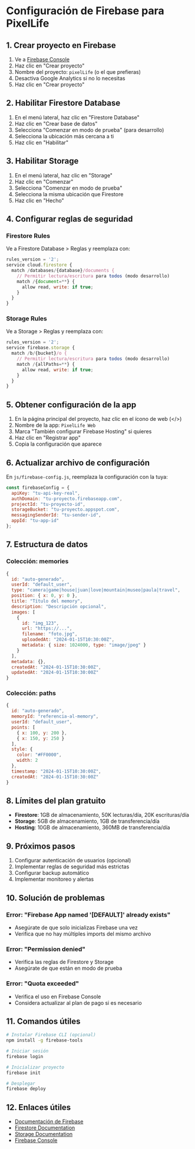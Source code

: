 # Configuración de Firebase para PixelLife

## 1. Crear proyecto en Firebase

1. Ve a [Firebase Console](https://console.firebase.google.com/)
2. Haz clic en "Crear proyecto"
3. Nombre del proyecto: `pixelLife` (o el que prefieras)
4. Desactiva Google Analytics si no lo necesitas
5. Haz clic en "Crear proyecto"

## 2. Habilitar Firestore Database

1. En el menú lateral, haz clic en "Firestore Database"
2. Haz clic en "Crear base de datos"
3. Selecciona "Comenzar en modo de prueba" (para desarrollo)
4. Selecciona la ubicación más cercana a ti
5. Haz clic en "Habilitar"

## 3. Habilitar Storage

1. En el menú lateral, haz clic en "Storage"
2. Haz clic en "Comenzar"
3. Selecciona "Comenzar en modo de prueba"
4. Selecciona la misma ubicación que Firestore
5. Haz clic en "Hecho"

## 4. Configurar reglas de seguridad

### Firestore Rules
Ve a Firestore Database > Reglas y reemplaza con:

```javascript
rules_version = '2';
service cloud.firestore {
  match /databases/{database}/documents {
    // Permitir lectura/escritura para todos (modo desarrollo)
    match /{document=**} {
      allow read, write: if true;
    }
  }
}
```

### Storage Rules
Ve a Storage > Reglas y reemplaza con:

```javascript
rules_version = '2';
service firebase.storage {
  match /b/{bucket}/o {
    // Permitir lectura/escritura para todos (modo desarrollo)
    match /{allPaths=**} {
      allow read, write: if true;
    }
  }
}
```

## 5. Obtener configuración de la app

1. En la página principal del proyecto, haz clic en el ícono de web (</>)
2. Nombre de la app: `PixelLife Web`
3. Marca "También configurar Firebase Hosting" si quieres
4. Haz clic en "Registrar app"
5. Copia la configuración que aparece

## 6. Actualizar archivo de configuración

En `js/firebase-config.js`, reemplaza la configuración con la tuya:

```javascript
const firebaseConfig = {
  apiKey: "tu-api-key-real",
  authDomain: "tu-proyecto.firebaseapp.com",
  projectId: "tu-proyecto-id",
  storageBucket: "tu-proyecto.appspot.com",
  messagingSenderId: "tu-sender-id",
  appId: "tu-app-id"
};
```

## 7. Estructura de datos

### Colección: memories
```javascript
{
  id: "auto-generado",
  userId: "default_user",
  type: "camera|game|house|juan|love|mountain|museo|paula|travel",
  position: { x: 0, y: 0 },
  title: "Título del memory",
  description: "Descripción opcional",
  images: [
    {
      id: "img_123",
      url: "https://...",
      filename: "foto.jpg",
      uploadedAt: "2024-01-15T10:30:00Z",
      metadata: { size: 1024000, type: "image/jpeg" }
    }
  ],
  metadata: {},
  createdAt: "2024-01-15T10:30:00Z",
  updatedAt: "2024-01-15T10:30:00Z"
}
```

### Colección: paths
```javascript
{
  id: "auto-generado",
  memoryId: "referencia-al-memory",
  userId: "default_user",
  points: [
    { x: 100, y: 200 },
    { x: 150, y: 250 }
  ],
  style: {
    color: "#FF0000",
    width: 2
  },
  timestamp: "2024-01-15T10:30:00Z",
  createdAt: "2024-01-15T10:30:00Z"
}
```

## 8. Límites del plan gratuito

- **Firestore**: 1GB de almacenamiento, 50K lecturas/día, 20K escrituras/día
- **Storage**: 5GB de almacenamiento, 1GB de transferencia/día
- **Hosting**: 10GB de almacenamiento, 360MB de transferencia/día

## 9. Próximos pasos

1. Configurar autenticación de usuarios (opcional)
2. Implementar reglas de seguridad más estrictas
3. Configurar backup automático
4. Implementar monitoreo y alertas

## 10. Solución de problemas

### Error: "Firebase App named '[DEFAULT]' already exists"
- Asegúrate de que solo inicializas Firebase una vez
- Verifica que no hay múltiples imports del mismo archivo

### Error: "Permission denied"
- Verifica las reglas de Firestore y Storage
- Asegúrate de que están en modo de prueba

### Error: "Quota exceeded"
- Verifica el uso en Firebase Console
- Considera actualizar al plan de pago si es necesario

## 11. Comandos útiles

```bash
# Instalar Firebase CLI (opcional)
npm install -g firebase-tools

# Iniciar sesión
firebase login

# Inicializar proyecto
firebase init

# Desplegar
firebase deploy
```

## 12. Enlaces útiles

- [Documentación de Firebase](https://firebase.google.com/docs)
- [Firestore Documentation](https://firebase.google.com/docs/firestore)
- [Storage Documentation](https://firebase.google.com/docs/storage)
- [Firebase Console](https://console.firebase.google.com/)

